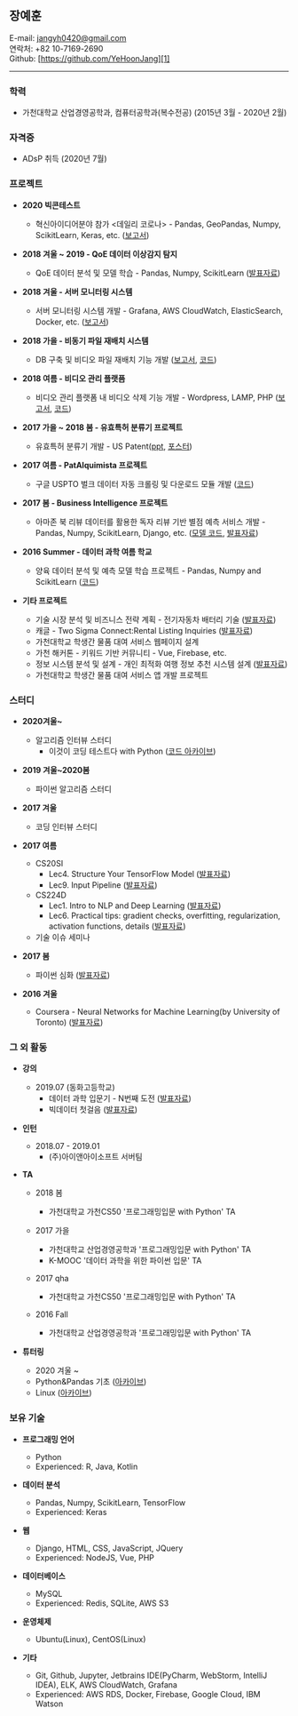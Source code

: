 ## **장예훈**
E-mail: jangyh0420@gmail.com  
연락처: +82 10-7169-2690  
Github: [https://github.com/YeHoonJang][1]
*****
### 학력
- 가천대학교 산업경영공학과, 컴퓨터공학과(복수전공) (2015년 3월 - 2020년 2월)  

### 자격증  
- ADsP 취득 (2020년 7월)

### 프로젝트
- **2020 빅콘테스트**  
  * 혁신아이디어분야 참가 <데일리 코로나> - Pandas, GeoPandas, Numpy, ScikitLearn, Keras, etc. ([보고서][26])  

- **2018 겨울 ~ 2019 - QoE 데이터 이상감지 탐지**
  * QoE 데이터 분석 및 모델 학습 - Pandas, Numpy, ScikitLearn ([발표자료][25])

- **2018 겨울 - 서버 모니터링 시스템**
  * 서버 모니터링 시스템 개발 - Grafana, AWS CloudWatch, ElasticSearch, Docker, etc. ([보고서][20])

- **2018 가을 - 비동기 파일 재배치 시스템**
  * DB 구축 및 비디오 파일 재배치 기능 개발 ([보고서][23], [코드][24])

- **2018 여름 - 비디오 관리 플랫픔**
  * 비디오 관리 플랫폼 내 비디오 삭제 기능 개발 - Wordpress, LAMP, PHP ([보고서][14], [코드][17])  

- **2017 가을 ~ 2018 봄 - 유효특허 분류기 프로젝트**
  * 유효특허 분류기 개발 - US Patent([ppt][15], [포스터][16])  

- **2017 여름 - PatAlquimista 프로젝트**
  * 구글 USPTO 벌크 데이터 자동 크롤링 및 다운로드 모듈 개발 ([코드][8])  

- **2017 봄 - Business Intelligence 프로젝트**
  * 아마존 북 리뷰 데이터를 활용한 독자 리뷰 기반 별점 예측 서비스 개발 - Pandas, Numpy, ScikitLearn, Django, etc. ([모델 코드][5], [발표자료][6])  

- **2016 Summer - 데이터 과학 여름 학교**
  * 양육 데이터 분석 및 예측 모델 학습 프로젝트 - Pandas, Numpy and ScikitLearn ([코드][3])  

- **기타 프로젝트**
  * 기술 시장 분석 및 비즈니스 전략 계획 - 전기자동차 배터리 기술 ([발표자료][4])
  * 캐글 - Two Sigma Connect:Rental Listing Inquiries ([발표자료][7])
  * 가천대학교 학생간 물품 대여 서비스 웹페이지 설계
  * 가천 해커톤 - 키워드 기반 커뮤니티 - Vue, Firebase, etc.
  * 정보 시스템 분석 및 설계 - 개인 최적화 여행 정보 추천 시스템 설계 ([발표자료][2])
  * 가천대학교 학생간 물품 대여 서비스 앱 개발 프로젝트



### 스터디  
- **2020겨울~**
  * 알고리즘 인터뷰 스터디
    + 이것이 코딩 테스트다 with Python ([코드 아카이브][19])
- **2019 겨울~2020봄**  
  * 파이썬 알고리즘 스터디  

- **2017 겨울**
  * 코딩 인터뷰 스터디  

- **2017 여름**
  * CS20SI
    + Lec4. Structure Your TensorFlow Model ([발표자료][10])
    + Lec9. Input Pipeline ([발표자료][11])
  * CS224D
    + Lec1. Intro to NLP and Deep Learning ([발표자료][12])
    + Lec6. Practical tips: gradient checks, overfitting, regularization,
activation functions, details ([발표자료][13])
  * 기술 이슈 세미나  

- **2017 봄**
  * 파이썬 심화 ([발표자료][9])  

- **2016 겨울**
  * Coursera - Neural Networks for Machine Learning(by University of Toronto) ([발표자료][18])

### 그 외 활동
- **강의**
  * 2019.07 (동화고등학교)
    + 데이터 과학 입문기 - N번째 도전 ([발표자료][21])
    + 빅데이터 첫걸음 ([발표자료][22])

- **인턴**
  * 2018.07 - 2019.01
    + (주)아이앤아이소프트 서버팀

- **TA**
  * 2018 봄
    + 가천대학교 가천CS50 '프로그래밍입문 with Python' TA
  * 2017 가을
    + 가천대학교 산업경영공학과 '프로그래밍입문 with Python' TA
    + K-MOOC '데이터 과학을 위한 파이썬 입문' TA   

  * 2017 qha
    + 가천대학교 가천CS50 '프로그래밍입문 with Python' TA  

  * 2016 Fall
    + 가천대학교 산업경영공학과 '프로그래밍입문 with Python' TA  
  
- **튜터링**
  * 2020 겨울 ~
   + Python&Pandas 기초 ([아카이브][27])
   + Linux ([아카이브][28])

### 보유 기술
- **프로그래밍 언어**
  + Python
  + Experienced: R, Java, Kotlin  

- **데이터 분석**
  + Pandas, Numpy, ScikitLearn, TensorFlow
  + Experienced: Keras  

- **웹**
  + Django, HTML, CSS, JavaScript, JQuery
  + Experienced: NodeJS, Vue, PHP  

- **데이터베이스**
  + MySQL
  + Experienced: Redis, SQLite, AWS S3  

- **운영체제**
  + Ubuntu(Linux), CentOS(Linux)  

- **기타**
  + Git, Github, Jupyter, Jetbrains IDE(PyCharm, WebStorm, IntelliJ IDEA), ELK, AWS CloudWatch, Grafana
  + Experienced: AWS RDS, Docker, Firebase, Google Cloud, IBM Watson






[1]: https://github.com/YeHoonJang
[2]: https://github.com/YeHoonJang/archive_for_everything/blob/master/ppt/2018_1/시분설/시분설_전체.pdf
[3]: https://github.com/YeHoonJang/data_summer_school_labs/blob/master/team/team_C/upgrade_percentage.ipynb
[4]: https://github.com/YeHoonJang/archive_for_everything/blob/master/ppt/2016/3차발표%20ppt%20수정본_수정.pdf
[5]: https://github.com/YeHoonJang/BI_text_analysis/blob/master/maybe_finish-for(min_max).ipynb
[6]: https://github.com/YeHoonJang/archive_for_everything/blob/master/ppt/2017_1/bi/고관관_최종.pdf
[7]: https://github.com/YeHoonJang/archive_for_everything/blob/master/ppt/2017_1/bi/kaggle_seminar_2.pdf
[8]: https://github.com/YeHoonJang/archive_for_everything/tree/master/patent_project/pis/pat_demo
[9]: https://github.com/YeHoonJang/archive_for_everything/blob/master/ppt/2017_1/파코기_5%266.pdf
[10]: https://github.com/YeHoonJang/archive_for_everything/blob/master/ppt/2017_summer/cs20si/CS20SI_lec4.pdf
[11]: https://github.com/YeHoonJang/archive_for_everything/blob/master/ppt/2017_summer/cs20si/CS20SI-Lec9.Input_Pipeline%20%5B자동%20저장%5D.pdf
[12]: https://github.com/YeHoonJang/archive_for_everything/blob/master/ppt/2017_summer/cs224d/LEC1_Intro_NLP.pdf
[13]: https://github.com/YeHoonJang/archive_for_everything/blob/master/ppt/2017_summer/cs224d/lec6_Neural_Tips_Tricks.pdf
[14]: https://github.com/YeHoonJang/archive_for_everything/blob/master/ppt/intern/wp_project_intern_report_private.pdf
[15]: https://github.com/YeHoonJang/archive_for_everything/blob/master/ppt/학회/2018춘계공동학술대회_포스터ppt_예훈.pdf
[16]: https://github.com/YeHoonJang/archive_for_everything/blob/master/ppt/학회/2018춘계공동학술대회포스터_예훈.pdf
[17]: https://github.com/YeHoonJang/archive_for_everything/tree/master/intern/wordpress_project/source
[18]: https://github.com/YeHoonJang/archive_for_everything/blob/master/ppt/2016/뉴럴넷발표.pdf
[19]: https://github.com/YeHoonJang/Algorithm_CodingInterview
[20]: https://github.com/YeHoonJang/archive_for_everything/blob/master/ppt/intern/grafana_dashboard_project/grafana_report.md
[21]: https://github.com/YeHoonJang/archive_for_everything/blob/master/ppt/2020/donghwa/n번째.pdf
[22]: https://github.com/YeHoonJang/archive_for_everything/blob/master/ppt/2020/donghwa/빅데이터_첫걸음.pdf
[23]: https://github.com/YeHoonJang/archive_for_everything/blob/master/ppt/intern/final_project/yehoon_final_project_report.md
[24]:https://github.com/YeHoonJang/archive_for_everything/blob/master/ppt/intern/final_project/source/db_query.py
[25]: https://github.com/YeHoonJang/archive_for_everything/blob/master/ppt/intern/abnormaly_project/ini-intern%20final%20project.pdf
[26]: https://github.com/YeHoonJang/archive_for_everything/blob/master/ppt/2020/혁신아이디어분야_금요일에만나요팀_결과보고서%20최종.pdf
[27]: https://github.com/YeHoonJang/tutoring/tree/master/python
[28]: https://github.com/YeHoonJang/tutoring/tree/master/linux